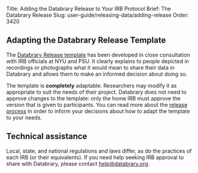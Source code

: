 Title: Adding the Databrary Release to Your IRB Protocol
Brief: The Databrary Release
Slug: user-guide/releasing-data/adding-release
Order: 3420

## Adapting the Databrary Release Template 

The [Databrary Release template](|filename|../policies/release-template.mdi) has been developed in close consultation with IRB officials at NYU and PSU. 
It clearly explains to people depicted in recordings or photographs what it would mean to share their data in Databrary and allows them to make an informed decision about doing so.

The template is **completely** adaptable. Researchers may modify it as appropriate to suit the needs of their project. 
Databrary does not need to approve changes to the template: only the home IRB must approve the version that is given to participants.
You can read more about the [release process](|filename|obtaining-participant-permissions.md) in order to inform your decisions about how to adapt the template to your needs.

## Technical assistance

Local, state, and national regulations and laws differ, as do the practices of each IRB (or their equivalents).
If you need help seeking IRB approval to share with Databrary, please contact help@databrary.org.

